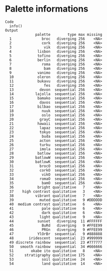 # Palette informations

    Code
      info()
    Output
                  palette        type max missing
      1              broc   diverging 256    <NA>
      2              cork   diverging 256    <NA>
      3               vik   diverging 256    <NA>
      4            lisbon   diverging 256    <NA>
      5            tofino   diverging 256    <NA>
      6            berlin   diverging 256    <NA>
      7              roma   diverging 256    <NA>
      8               bam   diverging 256    <NA>
      9            vanimo   diverging 256    <NA>
      10           oleron   diverging 256    <NA>
      11           bukavu   diverging 256    <NA>
      12              fes   diverging 256    <NA>
      13            devon  sequential 256    <NA>
      14          lajolla  sequential 256    <NA>
      15           bamako  sequential 256    <NA>
      16            davos  sequential 256    <NA>
      17           bilbao  sequential 256    <NA>
      18             nuuk  sequential 256    <NA>
      19             oslo  sequential 256    <NA>
      20            grayC  sequential 256    <NA>
      21           hawaii  sequential 256    <NA>
      22            lapaz  sequential 256    <NA>
      23            tokyo  sequential 256    <NA>
      24             buda  sequential 256    <NA>
      25            acton  sequential 256    <NA>
      26            turku  sequential 256    <NA>
      27            imola  sequential 256    <NA>
      28           batlow  sequential 256    <NA>
      29          batlowW  sequential 256    <NA>
      30          batlowK  sequential 256    <NA>
      31            brocO  sequential 256    <NA>
      32            corkO  sequential 256    <NA>
      33             vikO  sequential 256    <NA>
      34            romaO  sequential 256    <NA>
      35             bamO  sequential 256    <NA>
      36           bright qualitative   7    <NA>
      37    high contrast qualitative   3    <NA>
      38          vibrant qualitative   7    <NA>
      39            muted qualitative   9 #DDDDDD
      40  medium contrast qualitative   6    <NA>
      41             pale qualitative   6    <NA>
      42             dark qualitative   6    <NA>
      43            light qualitative   9    <NA>
      44           sunset   diverging  11 #FFFFFF
      45             BuRd   diverging   9 #FFEE99
      46             PRGn   diverging   9 #FFEE99
      47           YlOrBr  sequential   9 #888888
      48       iridescent  sequential  23 #999999
      49 discrete rainbow  sequential  23 #777777
      50   smooth rainbow  sequential  34 #666666
      51        okabe ito qualitative   8    <NA>
      52     stratigraphy qualitative 175    <NA>
      53             soil qualitative  24    <NA>
      54             land qualitative  14    <NA>

